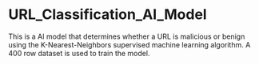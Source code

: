 # URL_Classification_AI_Model
This is a AI model that determines whether a URL is malicious or benign using the K-Nearest-Neighbors supervised machine learning algorithm. A 400 row dataset is used to train the model.
